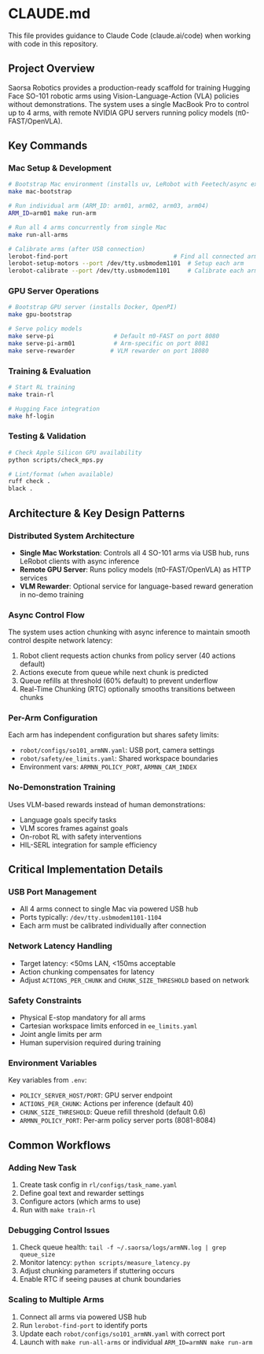 # CLAUDE.md

This file provides guidance to Claude Code (claude.ai/code) when working with code in this repository.

## Project Overview
Saorsa Robotics provides a production-ready scaffold for training Hugging Face SO-101 robotic arms using Vision-Language-Action (VLA) policies without demonstrations. The system uses a single MacBook Pro to control up to 4 arms, with remote NVIDIA GPU servers running policy models (π0-FAST/OpenVLA).

## Key Commands

### Mac Setup & Development
```bash
# Bootstrap Mac environment (installs uv, LeRobot with Feetech/async extras, PyTorch)
make mac-bootstrap

# Run individual arm (ARM_ID: arm01, arm02, arm03, arm04)
ARM_ID=arm01 make run-arm

# Run all 4 arms concurrently from single Mac
make run-all-arms

# Calibrate arms (after USB connection)
lerobot-find-port                              # Find all connected arms
lerobot-setup-motors --port /dev/tty.usbmodem1101  # Setup each arm
lerobot-calibrate --port /dev/tty.usbmodem1101     # Calibrate each arm
```

### GPU Server Operations
```bash
# Bootstrap GPU server (installs Docker, OpenPI)
make gpu-bootstrap

# Serve policy models
make serve-pi                 # Default π0-FAST on port 8080
make serve-pi-arm01           # Arm-specific on port 8081
make serve-rewarder          # VLM rewarder on port 18080
```

### Training & Evaluation
```bash
# Start RL training
make train-rl

# Hugging Face integration
make hf-login
```

### Testing & Validation
```bash
# Check Apple Silicon GPU availability
python scripts/check_mps.py

# Lint/format (when available)
ruff check .
black .
```

## Architecture & Key Design Patterns

### Distributed System Architecture
- **Single Mac Workstation**: Controls all 4 SO-101 arms via USB hub, runs LeRobot clients with async inference
- **Remote GPU Server**: Runs policy models (π0-FAST/OpenVLA) as HTTP services
- **VLM Rewarder**: Optional service for language-based reward generation in no-demo training

### Async Control Flow
The system uses action chunking with async inference to maintain smooth control despite network latency:
1. Robot client requests action chunks from policy server (40 actions default)
2. Actions execute from queue while next chunk is predicted
3. Queue refills at threshold (60% default) to prevent underflow
4. Real-Time Chunking (RTC) optionally smooths transitions between chunks

### Per-Arm Configuration
Each arm has independent configuration but shares safety limits:
- `robot/configs/so101_armNN.yaml`: USB port, camera settings
- `robot/safety/ee_limits.yaml`: Shared workspace boundaries
- Environment vars: `ARMNN_POLICY_PORT`, `ARMNN_CAM_INDEX`

### No-Demonstration Training
Uses VLM-based rewards instead of human demonstrations:
- Language goals specify tasks
- VLM scores frames against goals
- On-robot RL with safety interventions
- HIL-SERL integration for sample efficiency

## Critical Implementation Details

### USB Port Management
- All 4 arms connect to single Mac via powered USB hub
- Ports typically: `/dev/tty.usbmodem1101-1104`
- Each arm must be calibrated individually after connection

### Network Latency Handling
- Target latency: <50ms LAN, <150ms acceptable
- Action chunking compensates for latency
- Adjust `ACTIONS_PER_CHUNK` and `CHUNK_SIZE_THRESHOLD` based on network

### Safety Constraints
- Physical E-stop mandatory for all arms
- Cartesian workspace limits enforced in `ee_limits.yaml`
- Joint angle limits per arm
- Human supervision required during training

### Environment Variables
Key variables from `.env`:
- `POLICY_SERVER_HOST/PORT`: GPU server endpoint
- `ACTIONS_PER_CHUNK`: Actions per inference (default 40)
- `CHUNK_SIZE_THRESHOLD`: Queue refill threshold (default 0.6)
- `ARMNN_POLICY_PORT`: Per-arm policy server ports (8081-8084)

## Common Workflows

### Adding New Task
1. Create task config in `rl/configs/task_name.yaml`
2. Define goal text and rewarder settings
3. Configure actors (which arms to use)
4. Run with `make train-rl`

### Debugging Control Issues
1. Check queue health: `tail -f ~/.saorsa/logs/armNN.log | grep queue_size`
2. Monitor latency: `python scripts/measure_latency.py`
3. Adjust chunking parameters if stuttering occurs
4. Enable RTC if seeing pauses at chunk boundaries

### Scaling to Multiple Arms
1. Connect all arms via powered USB hub
2. Run `lerobot-find-port` to identify ports
3. Update each `robot/configs/so101_armNN.yaml` with correct port
4. Launch with `make run-all-arms` or individual `ARM_ID=armNN make run-arm`